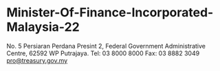 # Minister-Of-Finance-Incorporated-Malaysia-22
  No. 5 Persiaran Perdana Presint 2, Federal Government Administrative Centre, 62592 WP Putrajaya.  Tel: 03 8000 8000 Fax: 03 8882 3049  pro@treasury.gov.my 
